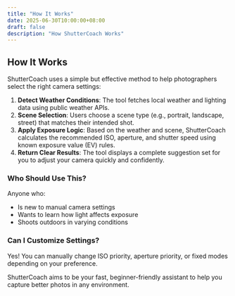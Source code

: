 ```yaml
---
title: "How It Works"
date: 2025-06-30T10:00:00+08:00
draft: false
description: "How ShutterCoach Works"
---
```


## How It Works

ShutterCoach uses a simple but effective method to help photographers select the right camera settings:

1. **Detect Weather Conditions**: The tool fetches local weather and lighting data using public weather APIs.
2. **Scene Selection**: Users choose a scene type (e.g., portrait, landscape, street) that matches their intended shot.
3. **Apply Exposure Logic**: Based on the weather and scene, ShutterCoach calculates the recommended ISO, aperture, and shutter speed using known exposure value (EV) rules.
4. **Return Clear Results**: The tool displays a complete suggestion set for you to adjust your camera quickly and confidently.

### Who Should Use This?
Anyone who:
- Is new to manual camera settings
- Wants to learn how light affects exposure
- Shoots outdoors in varying conditions

### Can I Customize Settings?
Yes! You can manually change ISO priority, aperture priority, or fixed modes depending on your preference.

ShutterCoach aims to be your fast, beginner-friendly assistant to help you capture better photos in any environment.

